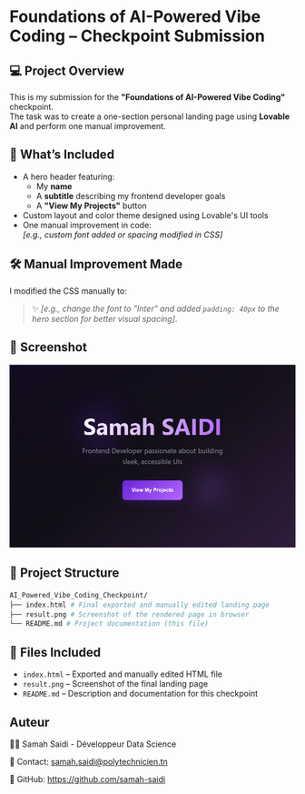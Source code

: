 # Foundations of AI-Powered Vibe Coding – Checkpoint Submission

## 💻 Project Overview

This is my submission for the **"Foundations of AI-Powered Vibe Coding"** checkpoint.  
The task was to create a one-section personal landing page using **Lovable AI** and perform one manual improvement.

## 🎯 What’s Included

- A hero header featuring:
  - My **name**
  - A **subtitle** describing my frontend developer goals
  - A **"View My Projects"** button
- Custom layout and color theme designed using Lovable's UI tools
- One manual improvement in code:  
  _[e.g., custom font added or spacing modified in CSS]_

## 🛠 Manual Improvement Made

I modified the CSS manually to:
> ✨ _[e.g., change the font to "Inter" and added `padding: 40px` to the hero section for better visual spacing]_.

## 📸 Screenshot

![Result Screenshot](result.png)

## 📂 Project Structure

```bash
AI_Powered_Vibe_Coding_Checkpoint/
├── index.html # Final exported and manually edited landing page
├── result.png # Screenshot of the rendered page in browser
└── README.md # Project documentation (this file)
```
## 📁 Files Included

- `index.html` – Exported and manually edited HTML file
- `result.png` – Screenshot of the final landing page
- `README.md` – Description and documentation for this checkpoint

## Auteur

👩‍💻 Samah Saidi - Développeur Data Science

📧 Contact: samah.saidi@polytechnicien.tn

🔗 GitHub: https://github.com/samah-saidi